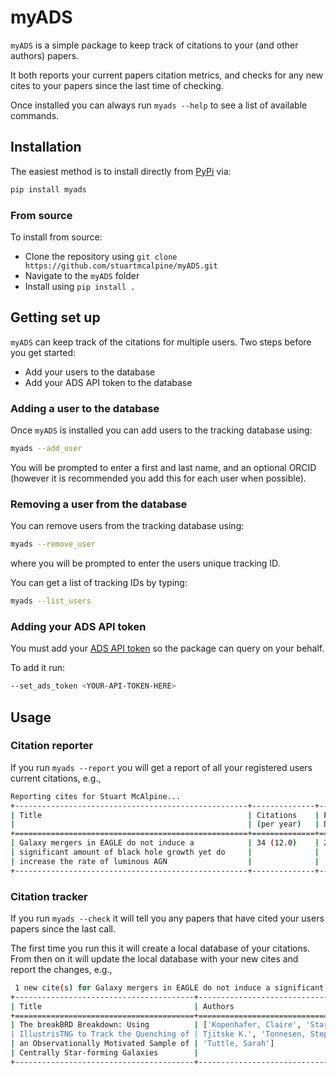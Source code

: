 # myADS

`myADS` is a simple package to keep track of citations to your (and other
authors) papers.

It both reports your current papers citation metrics, and
checks for any new cites to your papers since the last time of checking.

Once installed you can always run `myads --help` to see a list of available
commands.

## Installation

The easiest method is to install directly from
[PyPi](https://pypi.org/project/myads/) via:

```bash
pip install myads
```

### From source

To install from source:

* Clone the repository using ``git clone
  https://github.com/stuartmcalpine/myADS.git``
* Navigate to the ``myADS`` folder
* Install using `pip install .`

## Getting set up

``myADS`` can keep track of the citations for multiple users. Two steps before
you get started:

* Add your users to the database
* Add your ADS API token to the database

### Adding a user to the database

Once `myADS` is installed you can add users to the tracking database using:

```bash
myads --add_user
```

You will be prompted to enter a first and last name, and an optional ORCID
(however it is recommended you add this for each user when possible).

### Removing a user from the database

You can remove users from the tracking database using:

```bash
myads --remove_user
```

where you will be prompted to enter the users unique tracking ID.

You can get a list of tracking IDs by typing:

```bash
myads --list_users
```

### Adding your ADS API token

You must add your [ADS API token](https://ui.adsabs.harvard.edu/help/api/) so
the package can query on your behalf. 

To add it run:

```bash
--set_ads_token <YOUR-API-TOKEN-HERE>
```

## Usage

### Citation reporter

If you run `myads --report` you will get a report of all your registered users
current citations, e.g.,

```bash
Reporting cites for Stuart McAlpine...
+----------------------------------------------------+--------------+---------------+---------------------+
| Title                                              | Citations    | Publication   | Bibcode             |
|                                                    | (per year)   | Date          |                     |
+====================================================+==============+===============+=====================+
| Galaxy mergers in EAGLE do not induce a            | 34 (12.0)    | 2020-06-00    | 2020MNRAS.494.5713M |
| significant amount of black hole growth yet do     |              |               |                     |
| increase the rate of luminous AGN                  |              |               |                     |
+----------------------------------------------------+--------------+---------------+---------------------+
```

### Citation tracker

If you run `myads --check` it will tell you any papers that have cited your
users papers since the last call. 

The first time you run this it will create a local database of your citations.
From then on it will update the local database with your new cites and report
the changes, e.g.,

```bash
 1 new cite(s) for Galaxy mergers in EAGLE do not induce a significant amount of black hole growth yet do increase the rate of luminous AGN
+----------------------------------------+--------------------------------------+------------+---------------------+
| Title                                  | Authors                              | Date       | Bibcode             |
+========================================+======================================+============+=====================+
| The breakBRD Breakdown: Using          | ['Kopenhafer, Claire', 'Starkenburg, | 2020-11-01 | 2020ApJ...903..143K |
| IllustrisTNG to Track the Quenching of | Tjitske K.', 'Tonnesen, Stephanie',  |            |                     |
| an Observationally Motivated Sample of | 'Tuttle, Sarah']                     |            |                     |
| Centrally Star-forming Galaxies        |                                      |            |                     |
+----------------------------------------+--------------------------------------+------------+---------------------+
```
